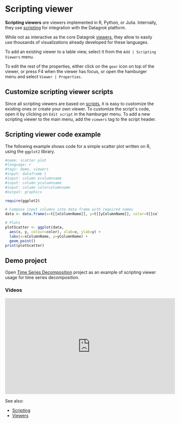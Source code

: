 <!-- TITLE: Scripting viewer -->
<!-- SUBTITLE: -->

# Scripting viewer

**Scripting viewers** are viewers implemented in R, Python, or Julia. Internally, they
use [scripting](../../develop/scripting.md) for integration with the Datagrok platform.

While not as interactive as the core Datagrok [viewers](../viewers.md), they allow to easily use 
thousands of visualizations already developed for these languages.

To add an existing viewer to a table view, select it from the
 `Add | Scripting Viewers` menu.

To edit the rest of the properties, either click on the `gear` icon on top of the viewer,
or press F4 when the viewer has focus, or open the hamburger menu and select `Viewer | Properties`.

## Customize scripting viewer scripts

Since all scripting viewers are based on [scripts](../../develop/scripting.md), it is easy to customize 
the existing ones or create your own viewer. To customize the script's code, open it by clicking
on `Edit script` in the hamburger menu. To add a new scripting viewer to the main menu, add the `viewers` 
tag to the script header.

## Scripting viewer code example

The following example shows code for a simple scatter plot written on R, using the `ggplot2` library.

```r
#name: scatter plot
#language: r
#tags: demo, viewers
#input: dataframe t
#input: column xcolumnname
#input: column ycolumnname
#input: column colorcolumnname
#output: graphics

require(ggplot2)

# Compose input columns into data frame with required names
data <- data.frame(x=t[[xColumnName]], y=t[[yColumnName]], color=t[[colorColumnName]])

# Plots
plotScatter <- ggplot(data, 
  aes(x, y, colour=color), xlab=x, ylab=y) +
  labs(x=xColumnName, y=yColumnName) +
  geom_point()
print(plotScatter)
```

## Demo project

Open [Time Series Decomposition](https://public.datagrok.ai/p/demo.timeseriesdecomposition) project as an example of 
scripting viewer usage for time series decomposition. 

### Videos

<iframe width="560" height="315" src="https://www.youtube.com/embed/jHRpOnhBAz4" frameborder="0" allow="accelerometer; autoplay; encrypted-media; gyroscope; picture-in-picture" allowfullscreen></iframe>


See also: 
  
* [Scripting](../../develop/scripting.md)
* [Viewers](../viewers.md)
